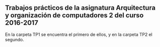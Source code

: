 ## Trabajos prácticos de la asignatura Arquitectura y organización de computadores 2 del curso 2016-2017
En la carpeta TP1 se encuentra el primero de ellos, y en la carpeta TP2 el segundo.